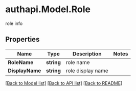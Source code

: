 # authapi.Model.Role
role info

## Properties

Name | Type | Description | Notes
------------ | ------------- | ------------- | -------------
**RoleName** | **string** | role name | 
**DisplayName** | **string** | role display name | 

[[Back to Model list]](../README.md#documentation-for-models) [[Back to API list]](../README.md#documentation-for-api-endpoints) [[Back to README]](../README.md)

